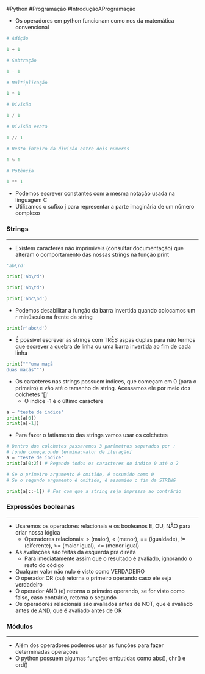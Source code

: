 #Python #Programação #IntroduçãoAProgramação 

- Os operadores em python funcionam como nos da matemática convencional
```python
# Adição

1 + 1

# Subtração

1 - 1

# Multiplicação 

1 * 1

# Divisão

1 / 1

# Divisão exata 

1 // 1

# Resto inteiro da divisão entre dois números

1 % 1

# Potência

1 ** 1
```

- Podemos escrever constantes com a mesma notação usada na linguagem C
- Utilizamos o sufixo j para representar a parte imaginária de um número complexo

### Strings
---

- Existem caracteres não imprimíveis (consultar documentação) que alteram o comportamento das nossas strings na função print

```python
'ab\rd'

print('ab\rd')

print('ab\td')

print('abc\nd')
```

- Podemos desabilitar a função da barra invertida quando colocamos um r minúsculo na frente da string
```python
print(r'abc\d')
```

- É possível escrever as strings com TRÊS aspas duplas para não termos que escrever a quebra de linha ou uma barra invertida ao fim de cada linha
```python
print("""uma maçã
duas maçãs""")
```

- Os caracteres nas strings possuem índices, que começam em 0 (para o primeiro) e vão até o tamanho da string. Acessamos ele por meio dos colchetes '[]'
	- O índice -1 é o último caractere 
```python
a = 'teste de índice'
print(a[0])
print(a[-1])
```

- Para fazer o fatiamento das strings vamos usar os colchetes
```python
# Dentro dos colchetes passaremos 3 parâmetros separados por :
# [onde começa:onde termina:valor de iteração]
a = 'teste de índice'
print(a[0:2]) # Pegando todos os caracteres do índice 0 até o 2 

# Se o primeiro argumento é omitido, é assumido como 0
# Se o segundo argumento é omitido, é assumido o fim da STRING

print(a[::-1]) # Faz com que a string seja impressa ao contrário
```

### Expressões booleanas
---

- Usaremos os operadores relacionais e os booleanos E, OU, NÃO para criar nossa lógica
	- Operadores relacionais: > (maior), < (menor), == (igualdade), != (diferente), >= (maior igual), <= (menor igual)
- As avaliações são feitas da esquerda pra direita
	- Para imediatamente assim que o resultado é avaliado, ignorando o resto do código
- Qualquer valor não nulo é visto como VERDADEIRO
- O operador OR (ou) retorna o primeiro operando caso ele seja verdadeiro
- O operador AND (e) retorna o primeiro operando, se for visto como falso, caso contrário, retorna o segundo
- Os operadores relacionais são avaliados antes de NOT, que é avaliado antes de AND, que é avaliado antes de OR

### Módulos
---

- Além dos operadores podemos usar as funções para fazer determinadas operações
- O python possuem algumas funções embutidas como abs(), chr() e ord()